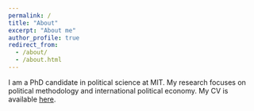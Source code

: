 ```yaml
---
permalink: /
title: "About"
excerpt: "About me"
author_profile: true
redirect_from:
  - /about/
  - /about.html
---
```


I am a PhD candidate in political science at MIT. My research focuses on political methodology and international political economy.
My CV is available [here](https://tomoya-sasaki.github.io/files/example.pdf).

<!-- <a href = "tomoya_cv.pdf"><strong>cv</strong></a> -->